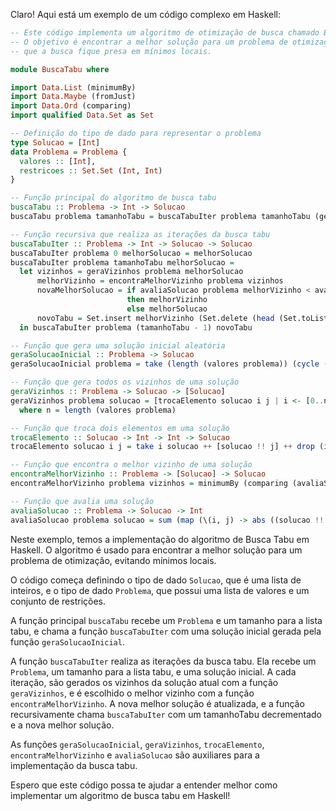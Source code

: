 Claro! Aqui está um exemplo de um código complexo em Haskell:

```haskell
-- Este código implementa um algoritmo de otimização de busca chamado Busca Tabu.
-- O objetivo é encontrar a melhor solução para um problema de otimização, evitando
-- que a busca fique presa em mínimos locais.

module BuscaTabu where

import Data.List (minimumBy)
import Data.Maybe (fromJust)
import Data.Ord (comparing)
import qualified Data.Set as Set

-- Definição do tipo de dado para representar o problema
type Solucao = [Int]
data Problema = Problema {
  valores :: [Int],
  restricoes :: Set.Set (Int, Int)
}

-- Função principal do algoritmo de busca tabu
buscaTabu :: Problema -> Int -> Solucao
buscaTabu problema tamanhoTabu = buscaTabuIter problema tamanhoTabu (geraSolucaoInicial problema)

-- Função recursiva que realiza as iterações da busca tabu
buscaTabuIter :: Problema -> Int -> Solucao -> Solucao
buscaTabuIter problema 0 melhorSolucao = melhorSolucao
buscaTabuIter problema tamanhoTabu melhorSolucao =
  let vizinhos = geraVizinhos problema melhorSolucao
      melhorVizinho = encontraMelhorVizinho problema vizinhos
      novaMelhorSolucao = if avaliaSolucao problema melhorVizinho < avaliaSolucao problema melhorSolucao
                          then melhorVizinho
                          else melhorSolucao
      novoTabu = Set.insert melhorVizinho (Set.delete (head (Set.toList melhorSolucao)) melhorSolucao)
  in buscaTabuIter problema (tamanhoTabu - 1) novoTabu

-- Função que gera uma solução inicial aleatória
geraSolucaoInicial :: Problema -> Solucao
geraSolucaoInicial problema = take (length (valores problema)) (cycle (valores problema))

-- Função que gera todos os vizinhos de uma solução
geraVizinhos :: Problema -> Solucao -> [Solucao]
geraVizinhos problema solucao = [trocaElemento solucao i j | i <- [0..n-1], j <- [0..n-1], i /= j]
  where n = length (valores problema)

-- Função que troca dois elementos em uma solução
trocaElemento :: Solucao -> Int -> Int -> Solucao
trocaElemento solucao i j = take i solucao ++ [solucao !! j] ++ drop (i + 1) (take j solucao) ++ [solucao !! i] ++ drop (j + 1) solucao

-- Função que encontra o melhor vizinho de uma solução
encontraMelhorVizinho :: Problema -> [Solucao] -> Solucao
encontraMelhorVizinho problema vizinhos = minimumBy (comparing (avaliaSolucao problema)) vizinhos

-- Função que avalia uma solução
avaliaSolucao :: Problema -> Solucao -> Int
avaliaSolucao problema solucao = sum (map (\(i, j) -> abs ((solucao !! i) - (solucao !! j))) (Set.toList (restricoes problema)))
```

Neste exemplo, temos a implementação do algoritmo de Busca Tabu em Haskell. O algoritmo é usado para encontrar a melhor solução para um problema de otimização, evitando mínimos locais.

O código começa definindo o tipo de dado `Solucao`, que é uma lista de inteiros, e o tipo de dado `Problema`, que possui uma lista de valores e um conjunto de restrições.

A função principal `buscaTabu` recebe um `Problema` e um tamanho para a lista tabu, e chama a função `buscaTabuIter` com uma solução inicial gerada pela função `geraSolucaoInicial`.

A função `buscaTabuIter` realiza as iterações da busca tabu. Ela recebe um `Problema`, um tamanho para a lista tabu, e uma solução inicial. A cada iteração, são gerados os vizinhos da solução atual com a função `geraVizinhos`, e é escolhido o melhor vizinho com a função `encontraMelhorVizinho`. A nova melhor solução é atualizada, e a função recursivamente chama `buscaTabuIter` com um tamanhoTabu decrementado e a nova melhor solução.

As funções `geraSolucaoInicial`, `geraVizinhos`, `trocaElemento`, `encontraMelhorVizinho` e `avaliaSolucao` são auxiliares para a implementação da busca tabu.

Espero que este código possa te ajudar a entender melhor como implementar um algoritmo de busca tabu em Haskell!